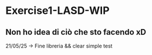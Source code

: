 # Exercise1-LASD-WIP

Non ho idea di ciò che sto facendo xD
------------------------------------------------------------
21/05/25 -> Fine libreria && clear simple test
